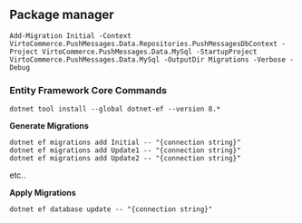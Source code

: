 ## Package manager
```
Add-Migration Initial -Context VirtoCommerce.PushMessages.Data.Repositories.PushMessagesDbContext -Project VirtoCommerce.PushMessages.Data.MySql -StartupProject VirtoCommerce.PushMessages.Data.MySql -OutputDir Migrations -Verbose -Debug
```

### Entity Framework Core Commands
```
dotnet tool install --global dotnet-ef --version 8.*
```

**Generate Migrations**
```
dotnet ef migrations add Initial -- "{connection string}"
dotnet ef migrations add Update1 -- "{connection string}"
dotnet ef migrations add Update2 -- "{connection string}"
```
etc..

**Apply Migrations**
```
dotnet ef database update -- "{connection string}"
```
